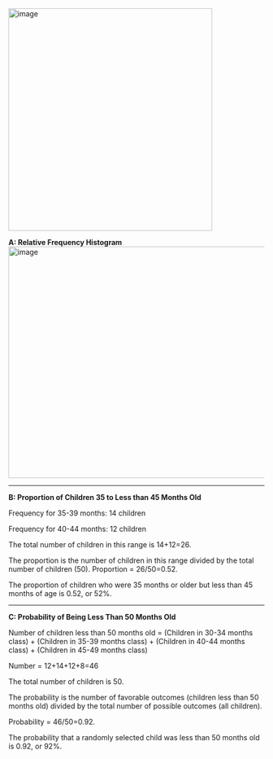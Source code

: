 <img width="401" height="437" alt="image" src="https://github.com/user-attachments/assets/b050c87e-04dd-4356-b020-6f4176ad656e" />

**A: Relative Frequency Histogram**
<img width="563" height="455" alt="image" src="https://github.com/user-attachments/assets/cc611659-a101-44b1-8328-d8ca171ddc1c" />

---
**B: Proportion of Children 35 to Less than 45 Months Old** 

Frequency for 35-39 months: 14 children  

Frequency for 40-44 months: 12 children  

The total number of children in this range is 14+12=26.

The proportion is the number of children in this range divided by the total number of children (50).
Proportion = 26/50=0.52.

The proportion of children who were 35 months or older but less than 45 months of age is 0.52, or 52%.  

---
**C: Probability of Being Less Than 50 Months Old**

Number of children less than 50 months old = (Children in 30-34 months class) + (Children in 35-39 months class) + (Children in 40-44 months class) + (Children in 45-49 months class)

Number = 12+14+12+8=46

The total number of children is 50.

The probability is the number of favorable outcomes (children less than 50 months old) divided by the total number of possible outcomes (all children).

Probability = 46/50=0.92.

The probability that a randomly selected child was less than 50 months old is 0.92, or 92%.
